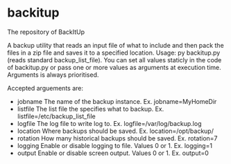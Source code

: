 # backitup
The repository of BackItUp

A backup utility that reads an input file of what to include and then pack the files in a zip file and saves it to a specified location. Usage: py backitup.py (reads standard backup_list_file). You can set all values staticly in the code of backitup.py or pass one or more values as arguments at execution time. Arguments is always prioritised.

Accepted arguements are:
* jobname   The name of the backup instance. Ex. jobname=MyHomeDir
* listfile  The list file the specifies what to backup. Ex. listfile=/etc/backup_list_file
* logfile   The log file to write log to. Ex. logfile=/var/log/backup.log
* location  Where backups should be saved. Ex. location=/opt/backup/
* rotation  How many historical backups should be saved. Ex. rotation=7 
* logging   Enable or disable logging to file. Values 0 or 1. Ex. logging=1
* output    Enable or disable screen output. Values 0 or 1. Ex. output=0
